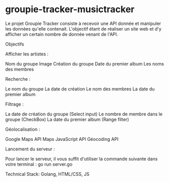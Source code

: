 # groupie-tracker-musictracker

Le projet Groupie Tracker consiste à recevoir une API donnée et manipuler les données qu'elle contenait. L'objectif étant de réaliser un site web et d'y afficher un certain nombre de donnée venant de l'API.

Objectifs

Afficher les artistes :

Nom du groupe
Image
Création du groupe
Date du premier album
Les noms des membres

Recherche :

Le nom du groupe
La date de création
Le nom des membres
La date du premier album

Filtrage :

La date de création du groupe (Select input)
Le nombre de membre dans le groupe (CheckBox)
La date du premier album (Range filter)

Géolocalisation :

Google Maps API
Maps JavaScript API
Géocoding API

Lancement du serveur :

Pour lancer le serveur, il vous suffit d'utiliser la commande suivante dans votre terminal : go run server.go

Technical Stack: Golang, HTML/CSS, JS